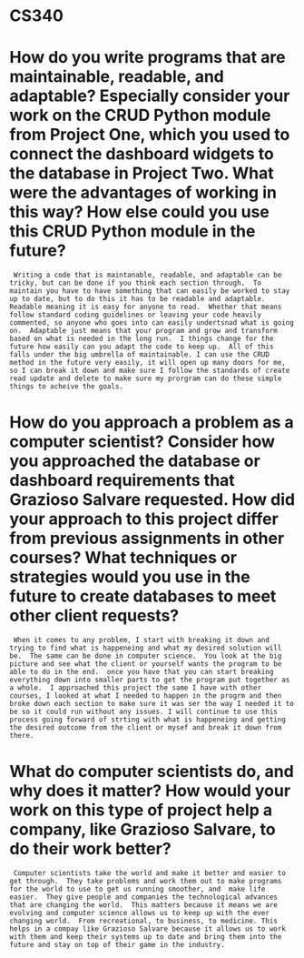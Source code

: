# CS340
# How do you write programs that are maintainable, readable, and adaptable? Especially consider your work on the CRUD Python module from Project One, which you used to connect the dashboard widgets to the database in Project Two. What were the advantages of working in this way? How else could you use this CRUD Python module in the future? 
     Writing a code that is maintanable, readable, and adaptable can be tricky, but can be done if you think each section through.  To maintain you have to have something that can easily be worked to stay up to date, but to do this it has to be readable and adaptable.  Readable meaning it is easy for anyone to read.  Whether that means follow standard coding guidelines or leaving your code heavily commented, so anyone who goes into can easily undertsnad what is going on.  Adaptable just means that your program and grow and transform based on what is needed in the long run.  I things change for the future how easily can you adapt the code to keep up.  All of this falls under the big umbrella of maintainable. I can use the CRUD method in the future very easily, it will open up many doors for me, so I can break it down and make sure I follow the standards of create read update and delete to make sure my prorgram can do these simple things to acheive the goals. 
     

# How do you approach a problem as a computer scientist? Consider how you approached the database or dashboard requirements that Grazioso Salvare requested. How did your approach to this project differ from previous assignments in other courses? What techniques or strategies would you use in the future to create databases to meet other client requests?
     When it comes to any problem, I start with breaking it down and trying to find what is happeneing and what my desired solution will be.  The same can be done in computer science.  You look at the big picture and see what the client or yourself wants the program to be able to do in the end.  once you have that you can start breaking everything down into smaller parts to get the program put together as a whole.  I approached this project the same I have with other courses, I looked at what I needed to happen in the progrm and then broke down each section to make sure it was ser the way I needed it to be so it could run without any issues. I will continue to use this process going forward of strting with what is happeneing and getting the desired outcome from the client or mysef and break it down from there. 
     
     
# What do computer scientists do, and why does it matter? How would your work on this type of project help a company, like Grazioso Salvare, to do their work better?
     Computer scientists take the world and make it better and easier to get through.  They take problems and work them out to make programs for the world to use to get us running smoother, and  make life easier.  They give people and companies the technological advances that are changing the world.  This matters because it means we are evolving and computer science allows us to keep up with the ever changing world.  From recreational, to business, to medicine. This helps in a compay like Grazioso Salvare because it allows us to work with them and keep their systems up to date and bring them into the future and stay on top of their game in the industry.  
